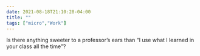 ```yaml
---
date: 2021-08-18T21:10:28-04:00
title: ""
tags: ["micro","Work"]
---
```

Is there anything sweeter to a professor’s ears than “I use what I learned in your class all the time”?
